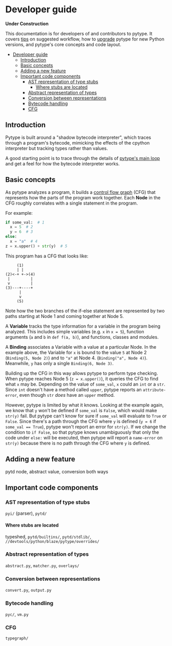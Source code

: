 # Developer guide

**Under Construction**

This documentation is for developers of and contributors to pytype. It covers
[tips][development-process] on suggested workflow, how to
[upgrade][python-upgrade] pytype for new Python versions, and pytype's core
concepts and code layout.

<!--ts-->
   * [Developer guide](#developer-guide)
      * [Introduction](#introduction)
      * [Basic concepts](#basic-concepts)
      * [Adding a new feature](#adding-a-new-feature)
      * [Important code components](#important-code-components)
         * [AST representation of type stubs](#ast-representation-of-type-stubs)
            * [Where stubs are located](#where-stubs-are-located)
         * [Abstract representation of types](#abstract-representation-of-types)
         * [Conversion between representations](#conversion-between-representations)
         * [Bytecode handling](#bytecode-handling)
         * [CFG](#cfg)

<!-- Added by: mdemello, at: 2020-08-10T13:15-07:00 -->

<!--te-->

## Introduction

Pytype is built around a "shadow bytecode interpreter", which traces through a
program's bytecode, mimicking the effects of the cpython interpreter but
tracking types rather than values.

A good starting point is to trace through the details of [pytype's main
loop][main-loop] and get a feel for how the bytecode interpreter works.

## Basic concepts

As pytype analyzes a program, it builds a [control flow graph][wiki-cfg] (CFG)
that represents how the parts of the program work together. Each **Node** in the
CFG roughly correlates with a single statement in the program.

For example:

```python
if some_val:  # 1
  x = 5  # 2
  y = 6  # 3
else:
  x = "a"  # 4
z = x.upper() + str(y)  # 5
```

This program has a CFG that looks like:

```
     (1)
     | |
(2)<-+ +->(4)
 |         |
 v         |
(3)---+----+
      |
      v
     (5)
```

Note how the two branches of the if-else statement are represented by two paths
starting at Node 1 and coming together at Node 5.

A **Variable** tracks the type information for a variable in the program being
analyzed. This includes simple variables (e.g. `x` in `x = 5`), function
arguments (`a` and `b` in `def f(a, b)`), and functions, classes and modules.

A **Binding** associates a Variable with a value at a particular Node. In the
example above, the Variable for `x` is bound to the value `5` at Node 2
(`Binding(5, Node 2)`) and to `"a"` at Node 4. (`Binding("a", Node 4)`).
Meanwhile, `y` has only a single `Binding(6, Node 3)`.

Building up the CFG in this way allows pytype to perform type checking. When
pytype reaches Node 5 (`z = x.upper()`), it queries the CFG to find what `x` may
be. Depending on the value of `some_val`, `x` could an `int` or a `str`. Since
`int` doesn't have a method called `upper`, pytype reports an `attribute-error`,
even though `str` _does_ have an `upper` method.

However, pytype is limited by what it knows. Looking at the example again, we
know that `y` won't be defined if `some_val` is `False`, which would make
`str(y)` fail. But pytype can't know for sure if `some_val` will evaluate to
`True` or `False`. Since there's a path through the CFG where `y` is defined
(`y = 6` if `some_val == True`), pytype won't report an error for `str(y)`. If
we change the condition to `if False`, so that pytype knows unambiguously that
only the code under `else:` will be executed, then pytype will report a
`name-error` on `str(y)` because there is no path through the CFG where `y` is
defined.

## Adding a new feature

pytd node, abstract value, conversion both ways

## Important code components

### AST representation of type stubs

`pyi/` (parser), `pytd/`

#### Where stubs are located

typeshed, `pytd/builtins/`, `pytd/stdlib/`,
`//devtools/python/blaze/pytype/overrides/`

### Abstract representation of types

`abstract.py`, `matcher.py`, `overlays/`

### Conversion between representations

`convert.py`, `output.py`

### Bytecode handling

`pyc/`, `vm.py`

### CFG

`typegraph/`

<!-- General references -->
[development-process]: process.md
[main-loop]: main_loop.md
[python-upgrade]: python_version_upgrades.md
[wiki-cfg]: https://en.wikipedia.org/wiki/Control-flow_graph
